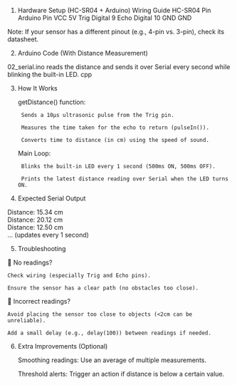 1. Hardware Setup (HC-SR04 + Arduino)
Wiring Guide
HC-SR04 Pin	Arduino Pin
VCC	        5V
Trig	      Digital 9
Echo	      Digital 10
GND	        GND

Note: If your sensor has a different pinout (e.g., 4-pin vs. 3-pin), check its datasheet.




2. Arduino Code (With Distance Measurement)

02_serial.ino reads the distance and sends it over Serial every second while blinking the built-in LED.
cpp


3. How It Works

    getDistance() function:

        Sends a 10µs ultrasonic pulse from the Trig pin.

        Measures the time taken for the echo to return (pulseIn()).

        Converts time to distance (in cm) using the speed of sound.

    Main Loop:

        Blinks the built-in LED every 1 second (500ms ON, 500ms OFF).

        Prints the latest distance reading over Serial when the LED turns ON.

4. Expected Serial Output

Distance: 15.34 cm  
Distance: 20.12 cm  
Distance: 12.50 cm  
... (updates every 1 second)

5. Troubleshooting

🔹 No readings?

    Check wiring (especially Trig and Echo pins).

    Ensure the sensor has a clear path (no obstacles too close).

🔹 Incorrect readings?

    Avoid placing the sensor too close to objects (<2cm can be unreliable).

    Add a small delay (e.g., delay(100)) between readings if needed.

6. Extra Improvements (Optional)

    Smoothing readings: Use an average of multiple measurements.

    Threshold alerts: Trigger an action if distance is below a certain value.

